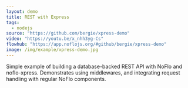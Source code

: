 ```yaml
---
layout: demo
title: REST with Express
tags:
  - nodejs
source: "https://github.com/bergie/xpress-demo"
video: "https://youtu.be/x_nhh3yg-Cs"
flowhub: "https://app.noflojs.org/#github/bergie/xpress-demo"
image: /img/example/xpress-demo.jpg
---
```

Simple example of building a database-backed REST API with NoFlo and noflo-xpress. Demonstrates using middlewares, and integrating request handling with regular NoFlo components.
